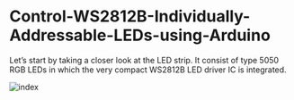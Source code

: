 # Control-WS2812B-Individually-Addressable-LEDs-using-Arduino

Let’s start by taking a closer look at the LED strip.
It consist of type 5050 RGB LEDs in which the very compact WS2812B LED driver IC is integrated.

![index](https://user-images.githubusercontent.com/92098387/175824793-a2efdcf6-8a51-4beb-8129-26448569ea98.jpeg)
